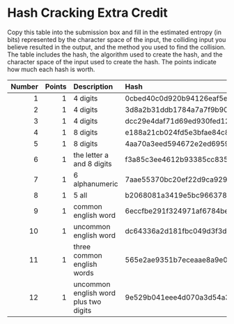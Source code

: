 # Hash Cracking Extra Credit

Copy this table into the submission box and fill in the estimated entropy (in bits) represented by the character space of the input, the colliding input you believe resulted in the output, and the method you used to find the collision.  The table includes the hash, the algorithm used to create the hash, and the character space of the input used to create the hash.  The points indicate how much each hash is worth.

|   Number |   Points | Description                           | Hash                                                             | Alg    | Collision             | Entropy   | Method   |
|---------:|---------:|:--------------------------------------|:-----------------------------------------------------------------|:-------|:----------------------|:----------|:---------|
|        1 |        1 | 4 digits                              | 0cbed40c0d920b94126eaf5e707be1f5                                 | md5    | 3968                  |           |          |
|        2 |        1 | 4 digits                              | 3d8a2b31ddb1784a7a7f9b90c62d80171d888ca1                         | sha1   | 2038                  |           |          |
|        3 |        1 | 4 digits                              | dcc29e4daf71d69ed930fed1226afabff8390db9a6ead22e08392878ffa7d65d | sha256 | 4945                  |           |          |
|        4 |        1 | 8 digits                              | e188a21cb024fd5e3bfae84c879cfd27                                 | md5    | 90638103              |           |          |
|        5 |        1 | 8 digits                              | 4aa70a3eed594672e2ed6959d0731b9b156582fb                         | sha1   | 22613580              |           |          |
|        6 |        1 | the letter a and 8 digits             | f3a85c3ee4612b93385cc8353896e2176b8325133e099eb4fbb4dc1a2e1b709b | sha256 | a2723113              |           |          |
|        7 |        1 | 6 alphanumeric                        | 7aae55370bc20ef22d9ca9291782951e                                 | md5    | miX3KC                |           |          |
|        8 |        1 | 5 all                                 | b2068081a3419e5bc9663788531fa213edfb6418                         | sha1   | @gb,[                 |           |          |
|        9 |        1 | common english word                   | 6eccfbe291f324971af6784befbc212824e44176                         | sha1   | listing               |           |          |
|       10 |        1 | uncommon english word                 | dc64336a2d181fbc049d3f3d2c09c24a11a8a024eb632476fc16e61be0feda29 | sha256 | containers            |           |          |
|       11 |        1 | three common english words            | 565e2ae9351b7eceaae8a9e0a6a64889                                 | md5    | licensemagazinestexas |           |          |
|       12 |        1 | uncommon english word plus two digits | 9e529b041eee4d070a3d54a33d811564                                 | md5    | imbarcavi99           |           |          |
